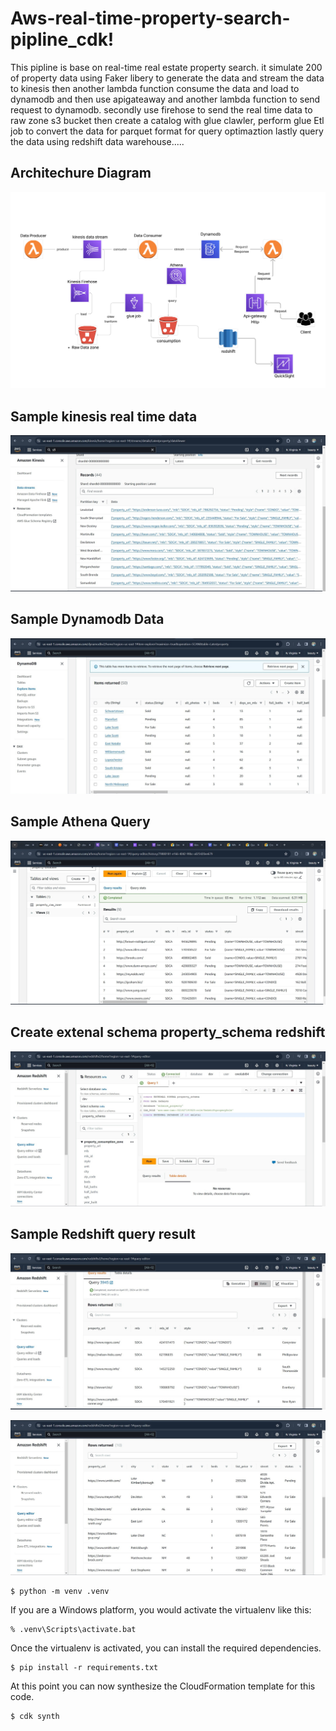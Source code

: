 
# Aws-real-time-property-search-pipline_cdk!
This pipline is base on real-time real estate property search. it simulate 200 of property data using Faker libery to generate the data and stream the data to kinesis then another lambda function consume the data and load to dynamodb and then use apigateaway and another lambda function to send request to dynamodb.
secondly use firehose to send the real time data to raw zone s3 bucket then create a catalog with glue clawler, perform glue Etl job to convert the data for parquet format for query optimaztion lastly query the data using redshift data warehouse.....


## Architechure Diagram
![alt text](diagramphoto/aws_digram_project2.png)


## Sample kinesis real time data
![alt text](diagramphoto/samplekinessdata.jpg)

## Sample Dynamodb Data
![alt text](diagramphoto/sampledynamodb.jpg)

## Sample Athena Query
![alt text](diagramphoto/athenaquery.jpg)


## Create extenal schema property_schema redshift
![alt text](diagramphoto/glue_sample1.jpg)

## Sample Redshift query result
![alt text](diagramphoto/sampleredshifquery.jpg)

![alt text](diagramphoto/sampleredshifquery2.jpg)


```
$ python -m venv .venv
```


If you are a Windows platform, you would activate the virtualenv like this:

```
% .venv\Scripts\activate.bat
```

Once the virtualenv is activated, you can install the required dependencies.

```
$ pip install -r requirements.txt
```

At this point you can now synthesize the CloudFormation template for this code.

```
$ cdk synth
```

